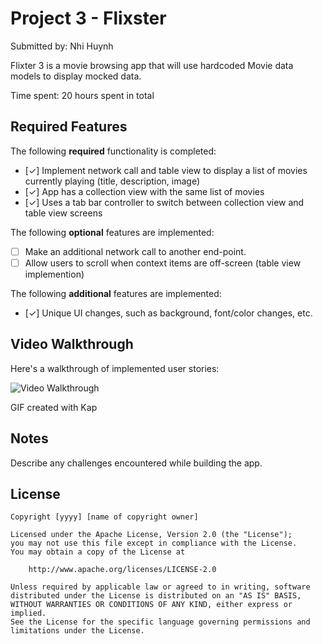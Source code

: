 # Project 3 - Flixster

Submitted by: Nhi Huynh

Flixter 3 is a movie browsing app that will use hardcoded Movie data models to display mocked data.

Time spent: 20 hours spent in total

## Required Features

The following **required** functionality is completed:

- [✓] Implement network call and table view to display a list of movies currently playing (title, description, image)
- [✓] App has a collection view with the same list of movies
- [✓] Uses a tab bar controller to switch between collection view and table view screens
 
The following **optional** features are implemented:

- [ ] Make an additional network call to another end-point.	
- [ ] Allow users to scroll when context items are off-screen (table view implemention)

The following **additional** features are implemented:

- [✓] Unique UI changes, such as background, font/color changes, etc.

## Video Walkthrough

Here's a walkthrough of implemented user stories:

<img src='https://imgur.com/a/t0vxub8' title='Video Walkthrough' width='' alt='Video Walkthrough' />

<!-- Replace this with whatever GIF tool you used! -->
GIF created with Kap  

## Notes

Describe any challenges encountered while building the app.

## License

    Copyright [yyyy] [name of copyright owner]

    Licensed under the Apache License, Version 2.0 (the "License");
    you may not use this file except in compliance with the License.
    You may obtain a copy of the License at

        http://www.apache.org/licenses/LICENSE-2.0

    Unless required by applicable law or agreed to in writing, software
    distributed under the License is distributed on an "AS IS" BASIS,
    WITHOUT WARRANTIES OR CONDITIONS OF ANY KIND, either express or implied.
    See the License for the specific language governing permissions and
    limitations under the License.
